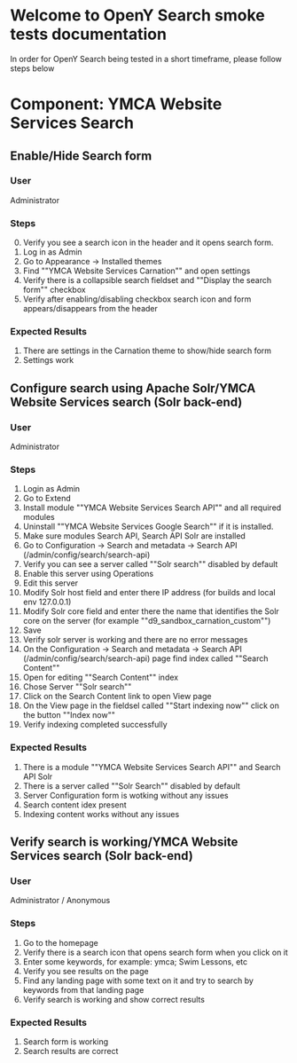 # Welcome to OpenY Search smoke tests documentation

In order for OpenY Search being tested in a short timeframe, please follow steps below

# Component: YMCA Website Services Search

## Enable/Hide Search form

### User

Administrator

### Steps

0. Verify you see a search icon in the header and it opens search form.
1. Log in as Admin
2. Go to Appearance -> Installed themes
3. Find ""YMCA Website Services Carnation"" and open settings
4. Verify there is a collapsible search fieldset and ""Display the search form"" checkbox
5. Verify after enabling/disabling checkbox search icon and form appears/disappears from the header

### Expected Results

1. There are settings in the Carnation theme to show/hide search form
2. Settings work

## Configure search using Apache Solr/YMCA Website Services search (Solr back-end)

### User

Administrator

### Steps

1. Login as Admin
2. Go to Extend
3. Install module ""YMCA Website Services Search API"" and all required modules
4. Uninstall ""YMCA Website Services Google Search"" if it is installed.
5. Make sure modules Search API, Search API Solr are installed
6. Go to Configuration -> Search and metadata -> Search API (/admin/config/search/search-api)
7. Verify you can see a server called ""Solr search"" disabled by default
8. Enable this server using Operations
9. Edit this server
10. Modify Solr host field and enter there IP address (for builds and local env 127.0.0.1)
11. Modify Solr core field and enter there the name that identifies the Solr core on the server (for example ""d9_sandbox_carnation_custom"")
12. Save
13. Verify solr server is working and there are no error messages
14. On the Configuration -> Search and metadata -> Search API (/admin/config/search/search-api) page find index called ""Search Content""
15. Open for editing ""Search Content"" index
16. Chose Server ""Solr search""
17. Click on the Search Content link to open View page
18. On the View page in the fieldsel called ""Start indexing now"" click on the button ""Index now""
19. Verify indexing completed successfully

### Expected Results

1. There is a module ""YMCA Website Services Search API"" and Search API Solr
2. There is a server called ""Solr Search"" disabled by default
3. Server Configuration form is wotking without any issues
4. Search content idex present
5. Indexing content works without any issues

## Verify search is working/YMCA Website Services search (Solr back-end)

### User

Administrator / Anonymous

### Steps

1. Go to the homepage
2. Verify there is a search icon that opens search form when you click on it
3. Enter some keywords,  for example: ymca; Swim Lessons, etc
4. Verify you see results on the page
5. Find any landing page with some text on it and try to search by keywords from that landing page
6. Verify search is working and show correct results

### Expected Results

1. Search form is working
2. Search results are correct
